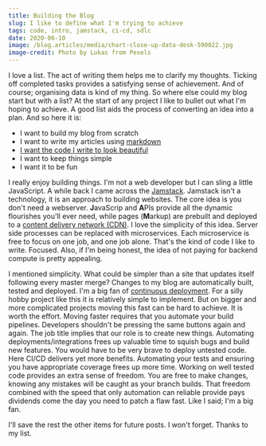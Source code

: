 ```yaml
---
title: Building the Blog
slug: I like to define what I'm trying to achieve
tags: code, intro, jamstack, ci-cd, sdlc
date: 2020-06-10
image: /blog.articles/media/chart-close-up-data-desk-590022.jpg
image-credit: Photo by Lukas from Pexels
---
```


I love a list.  The act of writing them helps me to clarify my thoughts.  Ticking off completed tasks provides a
satisfying sense of achievement.  And of course; organising data is kind of my thing.  So where else could my blog start
but with a list?  At the start of any project I like to bullet out what I'm hoping to achieve.  A good list aids the
process of converting an idea into a plan.  And so here it is:

- I want to build my blog from scratch
- I want to write my articles using [markdown](https://daringfireball.net/projects/markdown/syntax)
- [I want the code I write to look beautiful](./making-code-pop.md)
- I want to keep things simple
- I want it to be fun

I really enjoy building things.  I'm not a web developer but I can sling a little JavaScript.  A while back I came
across the [Jamstack](https://jamstack.org/).  Jamstack isn't a technology, it is an approach to building websites.  The
core idea is you don't need a webserver.  **J**avaScrip and **A**PIs provide all the dynamic flourishes you'll ever need,
while pages (**M**arkup) are prebuilt and deployed to a [content delivery network (CDN)](https://en.wikipedia.org/wiki/Content_delivery_network).
I love the simplicity of this idea.  Server side processes can be replaced with microservices.  Each microservice is
free to focus on one job, and one job alone.  That's the kind of code I like to write.  Focused.  Also, if I'm being
honest, the idea of not paying for backend compute is pretty appealing.

I mentioned simplicity.  What could be simpler than a site that updates itself following every master merge?  Changes to
my blog are automatically built, tested and deployed.  I'm a big fan of [continuous deployment](https://www.redhat.com/en/topics/devops/what-is-ci-cd).
For a silly hobby project like this it is relatively simple to implement.  But on bigger and more complicated projects
moving this fast can be hard to achieve.  It is worth the effort.  Moving faster requires that you automate your
build pipelines.  Developers shouldn't be pressing the same buttons again and again.  The job title implies that our
role is to create new things.  Automating deployments/integrations frees up valuable time to squish bugs and build new
features.  You would have to be very brave to deploy untested code.  Here CI/CD delivers yet more benefits.  Automating
your tests and ensuring you have appropriate coverage frees up more time.  Working on well tested code provides an extra
sense of freedom.  You are free to make changes, knowing any mistakes will be caught as your branch builds.  That
freedom combined with the speed that only automation can reliable provide pays dividends come the day you need to patch
a flaw fast.  Like I said; I'm a big fan.

I'll save the rest the other items for future posts.  I won't forget.  Thanks to my list.
